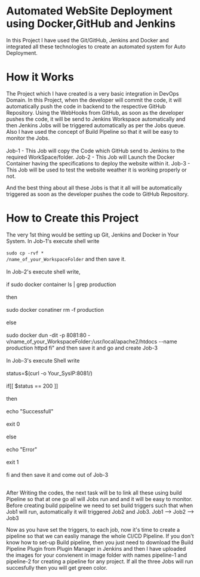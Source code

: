 # Automated WebSite Deployment using Docker,GitHub and Jenkins

In this Project I have used the Git/GitHub, Jenkins and Docker and integrated all these technologies to create an automated system for Auto Deployment.

# How it Works
The Project which I have created is a very basic integration in DevOps Domain. In this Project, when the developer will commit the code, it will automatically push the code in backend to the respective GitHub Repository. Using the WebHooks from GitHub, as soon as the developer pushes the code, it will be send to Jenkins Workspace automatically and then Jenkins Jobs will be triggered automatically as per the Jobs queue. Also I have used the concept of Build Pipeline so that it will be easy to monitor the Jobs.<br><br>
Job-1 - This Job will copy the Code which GitHub send to Jenkins to the required WorkSpace/folder.
Job-2 - This Job will Launch the Docker Container having the specifications to deploy the website within it.
Job-3 - This Job will be used to test the website weather it is working properly or not.

And the best thing about all these Jobs is that it all will be automatically triggered as soon as the developer pushes the code to GitHub Repository.

# How to Create this Project
The very 1st thing would be setting up Git, Jenkins and Docker in Your System.
In Job-1's execute shell write<br><br>
  <code>sudo cp -rvf * /name_of_your_WorkspaceFolder</code> and then save it.<br><br>
In Job-2's execute shell write,<br><br>
  if sudo docker container ls | grep production<br><br>
  then<br><br>
  sudo docker conatiner rm -f production<br><br>
  else<br><br>
  sudo docker dun -dit -p 8081:80 -v/name_of_your_WorkspaceFolder:/usr/local/apache2/htdocs --name production httpd fi" and then save it and go and create Job-3<br><br>
In Job-3's execute Shell write<br><br>
  status=$(curl -o Your_SysIP:8081/)<br><br>
  if[[ $status == 200 ]]<br><br>
  then<br><br>
  echo "Successfull"<br><br>
  exit 0<br><br>
  else<br><br>
  echo "Error"<br><br>
  exit 1<br><br>
  fi and then save it and come out of Job-3<br><br>
  
After Writing the codes, the next task will be to link all these using build Pipeline so that at one go all will Jobs run and and it will be easy to monitor. Before creating build ppipeline we need to set build triggers such that when Job1 will run, automatically it will triggered Job2 and Job3. Job1 --> Job2 --> Job3


Now as you have set the triggers, to each job, now it's time to create a pipeline so that we can easliy manage the whole CI/CD Pipeline. If you don't know how to set-up Build pipeline, then you just need to download the Build Pipeline Plugin from Plugin Manager in Jenkins and then I have uploaded the images for your convienent in image folder with names pipeline-1 and pipeline-2 for creating a pipeline for any project. If all the three Jobs will run succesfully then you will get green color.
